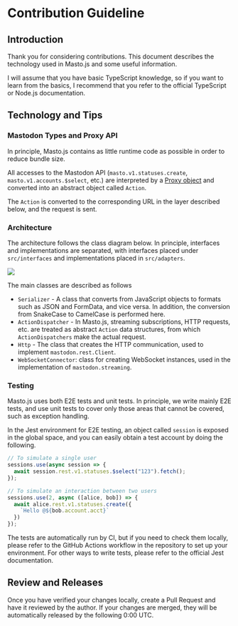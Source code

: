 # Contribution Guideline

## Introduction

Thank you for considering contributions. This document describes the technology used in Masto.js and some useful information.

I will assume that you have basic TypeScript knowledge, so if you want to learn from the basics, I recommend that you refer to the official TypeScript or Node.js documentation.

## Technology and Tips

### Mastodon Types and Proxy API

In principle, Masto.js contains as little runtime code as possible in order to reduce bundle size.

All accesses to the Mastodon API (`masto.v1.statuses.create`, `masto.v1.accounts.$select`, etc.) are interpreted by a [Proxy object](https://developer.mozilla.org/en-US/docs/Web/JavaScript/Reference/Global_Objects/Proxy) and converted into an abstract object called `Action`.

The `Action` is converted to the corresponding URL in the layer described below, and the request is sent.

### Architecture

The architecture follows the class diagram below. In principle, interfaces and implementations are separated, with interfaces placed under `src/interfaces` and implementations placed in `src/adapters`.

[![](https://mermaid.ink/img/pako:eNqlVU1v4jAQ_SvIp5YC4qMhbIQqVUWr7aGrajlUWuVinAGsJnZqTxAU8d_XSWCbDyeLtLkkmryZNzNvxj4SJgMgHmEh1XrB6UbRyBcd82SWzhIUpyH_BNU55vb0mc-5QFBryuDh4ct8py_om9uCNYCa_VTkeGTIpVhwHVNk2-uYgjP6hmbOt95O8sAS-w1WS8neAZ-kWPPNNaEVaBnu4JXitlTGBvCF7h8RIYpRWyv5gRj_P1EEagO_4CMBjc-C4xvH7QLWNAlbaK8hNBWUiGKpK4aspWXtQkC7bMXWCmAorxKOso-Eq_KAsFDqf3Ask5Vmisep2EWaux0NTZ9K4RKhc_SqGNQ-1T8p8h08R3FYn8hXJfeHElm1gTSOw0OjJNW5rv63c_8tuc293vs8TI4pLO2832-pNhucFGJLx6JvCm2ibnDp97t2FXOP2u5fsrFXb4W3dOyrzJpn13gWdC40pNuaQiObPaKlJd32nCsKdhvkKZw1TZBKlGuVu4RsH7J8EJ9CDgK_0_RveVeYAor1BSyu1nwwKAdoalnK24QuF96Esu2ADesL0iPmAI4oD8y1mBXkE9xCBD7xzGdA1btPfHEyOJqgXB4EIx6qBHokiQNT8vkWJd6ahtpYYyqIdyR74o2mo4F77w4njvNtNnSGbo8ciDd2p4PZaOaMncnMcd3RxDn1yKeUJsJw4M6G4-nY-Izvncl0NOkRCLhJ9eV8baevjOJ35pDmcfoDWe-DdQ?type=png)](https://mermaid.live/edit#pako:eNqlVU1v4jAQ_SvIp5YC4qMhbIQqVUWr7aGrajlUWuVinAGsJnZqTxAU8d_XSWCbDyeLtLkkmryZNzNvxj4SJgMgHmEh1XrB6UbRyBcd82SWzhIUpyH_BNU55vb0mc-5QFBryuDh4ct8py_om9uCNYCa_VTkeGTIpVhwHVNk2-uYgjP6hmbOt95O8sAS-w1WS8neAZ-kWPPNNaEVaBnu4JXitlTGBvCF7h8RIYpRWyv5gRj_P1EEagO_4CMBjc-C4xvH7QLWNAlbaK8hNBWUiGKpK4aspWXtQkC7bMXWCmAorxKOso-Eq_KAsFDqf3Ask5Vmisep2EWaux0NTZ9K4RKhc_SqGNQ-1T8p8h08R3FYn8hXJfeHElm1gTSOw0OjJNW5rv63c_8tuc293vs8TI4pLO2832-pNhucFGJLx6JvCm2ibnDp97t2FXOP2u5fsrFXb4W3dOyrzJpn13gWdC40pNuaQiObPaKlJd32nCsKdhvkKZw1TZBKlGuVu4RsH7J8EJ9CDgK_0_RveVeYAor1BSyu1nwwKAdoalnK24QuF96Esu2ADesL0iPmAI4oD8y1mBXkE9xCBD7xzGdA1btPfHEyOJqgXB4EIx6qBHokiQNT8vkWJd6ahtpYYyqIdyR74o2mo4F77w4njvNtNnSGbo8ciDd2p4PZaOaMncnMcd3RxDn1yKeUJsJw4M6G4-nY-Izvncl0NOkRCLhJ9eV8baevjOJ35pDmcfoDWe-DdQ)

The main classes are described as follows

- `Serializer` - A class that converts from JavaScript objects to formats such as JSON and FormData, and vice versa. In addition, the conversion from SnakeCase to CamelCase is performed here.
- `ActionDispatcher` - In Masto.js, streaming subscriptions, HTTP requests, etc. are treated as abstract `Action` data structures, from which `ActionDispatchers` make the actual request.
- `Http` - The class that creates the HTTP communication, used to implement `mastodon.rest.Client`.
- `WebSocketConnector`: class for creating WebSocket instances, used in the implementation of `mastodon.streaming`.

### Testing

Masto.js uses both E2E tests and unit tests. In principle, we write mainly E2E tests, and use unit tests to cover only those areas that cannot be covered, such as exception handling.

In the Jest environment for E2E testing, an object called `session` is exposed in the global space, and you can easily obtain a test account by doing the following.

```typescript
// To simulate a single user
sessions.use(async session => {
  await session.rest.v1.statuses.$select("123").fetch();
});

// To simulate an interaction between two users
sessions.use(2, async ([alice, bob]) => {
  await alice.rest.v1.statuses.create({
    `Hello @${bob.account.acct}`
  })
});
```

The tests are automatically run by CI, but if you need to check them locally, please refer to the GitHub Actions workflow in the repository to set up your environment. For other ways to write tests, please refer to the official Jest documentation.

## Review and Releases

Once you have verified your changes locally, create a Pull Request and have it reviewed by the author. If your changes are merged, they will be automatically released by the following 0:00 UTC.
